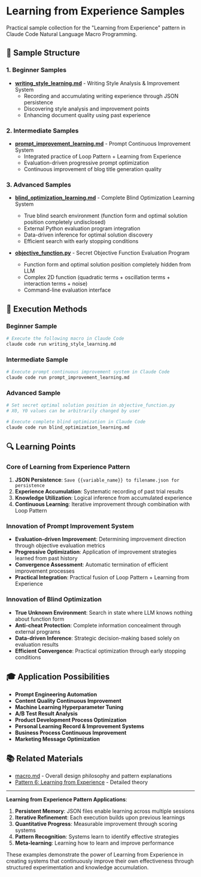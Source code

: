 # Learning from Experience Samples

Practical sample collection for the "Learning from Experience" pattern in Claude Code Natural Language Macro Programming.

## 🎯 Sample Structure

### 1. Beginner Samples
- **[writing_style_learning.md](./writing_style_learning.md)** - Writing Style Analysis & Improvement System
  - Recording and accumulating writing experience through JSON persistence
  - Discovering style analysis and improvement points
  - Enhancing document quality using past experience

### 2. Intermediate Samples
- **[prompt_improvement_learning.md](./prompt_improvement_learning.md)** - Prompt Continuous Improvement System
  - Integrated practice of Loop Pattern + Learning from Experience
  - Evaluation-driven progressive prompt optimization
  - Continuous improvement of blog title generation quality

### 3. Advanced Samples  
- **[blind_optimization_learning.md](./blind_optimization_learning.md)** - Complete Blind Optimization Learning System
  - True blind search environment (function form and optimal solution position completely undisclosed)
  - External Python evaluation program integration
  - Data-driven inference for optimal solution discovery
  - Efficient search with early stopping conditions

- **[objective_function.py](./objective_function.py)** - Secret Objective Function Evaluation Program
  - Function form and optimal solution position completely hidden from LLM
  - Complex 2D function (quadratic terms + oscillation terms + interaction terms + noise)
  - Command-line evaluation interface

## 🚀 Execution Methods

### Beginner Sample
```bash
# Execute the following macro in Claude Code
claude code run writing_style_learning.md
```

### Intermediate Sample
```bash
# Execute prompt continuous improvement system in Claude Code
claude code run prompt_improvement_learning.md
```

### Advanced Sample
```bash
# Set secret optimal solution position in objective_function.py
# X0, Y0 values can be arbitrarily changed by user

# Execute complete blind optimization in Claude Code
claude code run blind_optimization_learning.md
```

## 🔍 Learning Points

### Core of Learning from Experience Pattern
1. **JSON Persistence**: `Save {{variable_name}} to filename.json for persistence`
2. **Experience Accumulation**: Systematic recording of past trial results
3. **Knowledge Utilization**: Logical inference from accumulated experience
4. **Continuous Learning**: Iterative improvement through combination with Loop Pattern

### Innovation of Prompt Improvement System
- **Evaluation-driven Improvement**: Determining improvement direction through objective evaluation metrics
- **Progressive Optimization**: Application of improvement strategies learned from past history
- **Convergence Assessment**: Automatic termination of efficient improvement processes
- **Practical Integration**: Practical fusion of Loop Pattern + Learning from Experience

### Innovation of Blind Optimization
- **True Unknown Environment**: Search in state where LLM knows nothing about function form
- **Anti-cheat Protection**: Complete information concealment through external programs
- **Data-driven Inference**: Strategic decision-making based solely on evaluation results
- **Efficient Convergence**: Practical optimization through early stopping conditions

## 🎓 Application Possibilities

- **Prompt Engineering Automation**
- **Content Quality Continuous Improvement**
- **Machine Learning Hyperparameter Tuning**
- **A/B Test Result Analysis**
- **Product Development Process Optimization**
- **Personal Learning Record & Improvement Systems**
- **Business Process Continuous Improvement**
- **Marketing Message Optimization**

## 📚 Related Materials

- [macro.md](../../macro.md) - Overall design philosophy and pattern explanations
- [Pattern 6: Learning from Experience](../../macro.md#pattern-6-learning-from-experience) - Detailed theory

---

**Learning from Experience Pattern Applications**:
1. **Persistent Memory**: JSON files enable learning across multiple sessions
2. **Iterative Refinement**: Each execution builds upon previous learnings
3. **Quantitative Progress**: Measurable improvement through scoring systems
4. **Pattern Recognition**: Systems learn to identify effective strategies
5. **Meta-learning**: Learning how to learn and improve performance

These examples demonstrate the power of Learning from Experience in creating systems that continuously improve their own effectiveness through structured experimentation and knowledge accumulation.